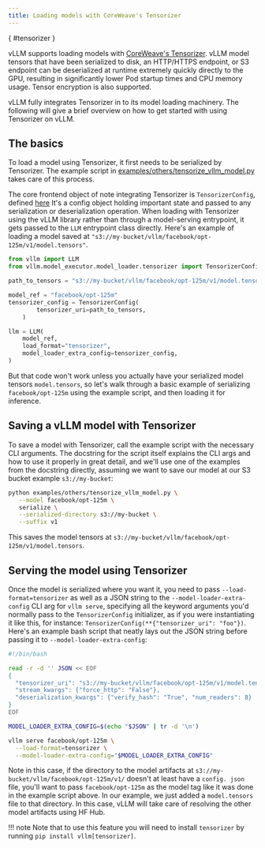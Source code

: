 ```yaml
---
title: Loading models with CoreWeave's Tensorizer
---
```

[](){ #tensorizer }

vLLM supports loading models with [CoreWeave's Tensorizer](https://docs.coreweave.com/coreweave-machine-learning-and-ai/inference/tensorizer).
vLLM model tensors that have been serialized to disk, an HTTP/HTTPS endpoint, or S3 endpoint can be deserialized
at runtime extremely quickly directly to the GPU, resulting in significantly
lower Pod startup times and CPU memory usage. Tensor encryption is also supported.

vLLM fully integrates Tensorizer in to its model loading machinery. The
following will give a brief overview on how to get started with using
Tensorizer on vLLM.

## The basics
To load a model using Tensorizer, it first needs to be serialized by Tensorizer.
The example script in [examples/others/tensorize_vllm_model.py](https://github.com/vllm-project/vllm/blob/main/examples/others/tensorize_vllm_model.py)
takes care of this process.

The core frontend object of note integrating Tensorizer is 
`TensorizerConfig`, defined [here](https://github.com/vllm-project/vllm/blob/main/vllm/model_executor/model_loader/tensorizer.py#L135-L214)
It's a config object holding important state and passed to any serialization 
or deserialization operation. When loading with Tensorizer using the vLLM 
library rather than through a model-serving entrypoint, it gets passed to 
the `LLM` entrypoint class directly. Here's an example of loading a model
saved at `"s3://my-bucket/vllm/facebook/opt-125m/v1/model.tensors"`.

```python
from vllm import LLM
from vllm.model_executor.model_loader.tensorizer import TensorizerConfig

path_to_tensors = "s3://my-bucket/vllm/facebook/opt-125m/v1/model.tensors"

model_ref = "facebook/opt-125m"
tensorizer_config = TensorizerConfig(
        tensorizer_uri=path_to_tensors,
    )

llm = LLM(
    model_ref,
    load_format="tensorizer",
    model_loader_extra_config=tensorizer_config,
)
```

But that code won't work unless you actually have your serialized model 
tensors `model.tensors`, so let's walk through a basic example of serializing 
`facebook/opt-125m` using the example script, and then loading it for inference.

## Saving a vLLM model with Tensorizer
To save a model with Tensorizer, call the example script with the necessary
CLI arguments. The docstring for the script itself explains the CLI args
and how to use it properly in great detail, and we'll use one of the
examples from the docstring directly, assuming we want to save our model at
our S3 bucket example `s3://my-bucket`:

```bash
python examples/others/tensorize_vllm_model.py \
   --model facebook/opt-125m \
   serialize \
   --serialized-directory s3://my-bucket \
   --suffix v1
```

This saves the model tensors at 
`s3://my-bucket/vllm/facebook/opt-125m/v1/model.tensors`.

## Serving the model using Tensorizer
Once the model is serialized where you want it, you need to pass
`--load-format=tensorizer` as well as a JSON string to the
`--model-loader-extra-config` CLI arg for `vllm serve`, specifying
all the keyword arguments you'd normally pass to the `TensorizerConfig`
initializer, as if you were instantiating it like this, for instance:
`TensorizerConfig(**{"tensorizer_uri": "foo"})`. Here's an example bash
script that neatly lays out the JSON string before passing it to
`--model-loader-extra-config`:

```bash
#!/bin/bash

read -r -d '' JSON << EOF
{
  "tensorizer_uri": "s3://my-bucket/vllm/facebook/opt-125m/v1/model.tensors",
  "stream_kwargs": {"force_http": "False"},
  "deserialization_kwargs": {"verify_hash": "True", "num_readers": 8}
}
EOF

MODEL_LOADER_EXTRA_CONFIG=$(echo "$JSON" | tr -d '\n')

vllm serve facebook/opt-125m \
  --load-format=tensorizer \
  --model-loader-extra-config="$MODEL_LOADER_EXTRA_CONFIG"
```

Note in this case, if the directory to the model artifacts at
`s3://my-bucket/vllm/facebook/opt-125m/v1/` doesn't at least have a `config.
json` file, you'll want to pass `facebook/opt-125m` as the model tag like
it was done in the example script above. In our example, we just added a
`model.tensors` file to that directory. In this case, vLLM will take care of
resolving the other model artifacts using HF Hub.

!!! note
    Note that to use this feature you will need to install `tensorizer` by running `pip install vllm[tensorizer]`.
